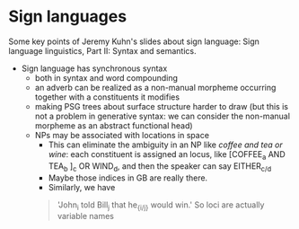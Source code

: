 Sign languages
======

Some key points of Jeremy Kuhn's slides about sign language: Sign language linguistics, Part II: Syntax and semantics.

- Sign language has synchronous syntax
  - both in syntax and word compounding
  - an adverb can be realized as a non-manual morpheme occurring together with a constituents it modifies
  - making PSG trees about surface structure harder to draw (but this is not a problem in generative syntax: we can consider the non-manual morpheme as an abstract functional head)
  - NPs may be associated with locations in space 
    - This can eliminate the ambiguity in an NP like *coffee and tea or wine*: each constituent is assigned an locus, like [COFFEE<sub>a</sub> AND TEA<sub>b</sub> ]<sub>c</sub> OR WIND<sub>d</sub>, and then the speaker can say EITHER<sub>c/d</sub>
    - Maybe those indices in GB are really there.
    - Similarly, we have 
    > 'John<sub>i</sub> told Bill<sub>j</sub> that he<sub>{i/j}</sub> would win.'
    So loci are actually variable names
    